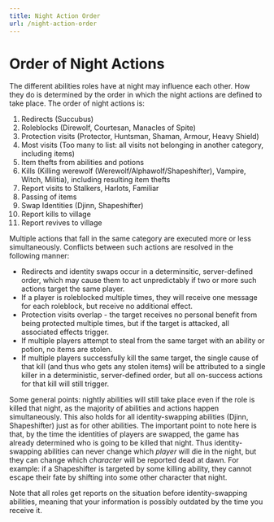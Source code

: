 ```yaml
---
title: Night Action Order
url: /night-action-order
---
```


# Order of Night Actions

The different abilities roles have at night may influence each other. How they do is determined by the order in which the night actions are defined to take place. The order of night actions is:

1. Redirects (Succubus)
1. Roleblocks (Direwolf, Courtesan, Manacles of Spite)
1. Protection visits (Protector, Huntsman, Shaman, Armour, Heavy Shield)
1. Most visits (Too many to list: all visits not belonging in another category, including items)
1. Item thefts from abilities and potions
1. Kills (Killing werewolf (Werewolf/Alphawolf/Shapeshifter), Vampire, Witch, Militia), including resulting item thefts
1. Report visits to Stalkers, Harlots, Familiar
1. Passing of items
1. Swap Identities (Djinn, Shapeshifter)
1. Report kills to village
1. Report revives to village

Multiple actions that fall in the same category are executed more or less simultaneously. Conflicts between such actions are resolved in the following manner:

- Redirects and identity swaps occur in a determinsitic, server-defined order, which may cause them to act unpredictably if two or more such actions target the same player.
- If a player is roleblocked multiple times, they will receive one message for each roleblock, but receive no additional effect.
- Protection visits overlap - the target receives no personal benefit from being protected multiple times, but if the target is attacked, all associated effects trigger.
- If multiple players attempt to steal from the same target with an ability or potion, no items are stolen.
- If multiple players successfully kill the same target, the single cause of that kill (and thus who gets any stolen items) will be attributed to a single killer in a deterministic, server-defined order, but all on-success actions for that kill will still trigger.

Some general points: nightly abilities will still take place even if the role is killed that night, as the majority of abilities and actions happen simultaneously. This also holds for all identity-swapping abilities (Djinn, Shapeshifter) just as for other abilities. The important point to note here is that, by the time the identities of players are swapped, the game has already determined who is going to be killed that night. Thus identity-swapping abilities can never change which _player_ will die in the night, but they can change which _character_ will be reported dead at dawn. For example: if a Shapeshifter is targeted by some killing ability, they cannot escape their fate by shifting into some other character that night.

Note that all roles get reports on the situation before identity-swapping abilities, meaning that your information is possibly outdated by the time you receive it.
